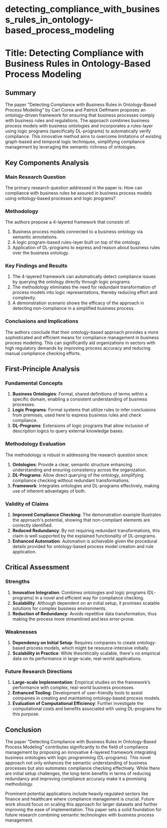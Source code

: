 # detecting_compliance_with_business_rules_in_ontology-based_process_modeling

# Title: Detecting Compliance with Business Rules in Ontology-Based Process Modeling

## Summary
The paper "Detecting Compliance with Business Rules in Ontology-Based Process Modeling" by Carl Corea and Patrick Delfmann proposes an ontology-driven framework for ensuring that business processes comply with business rules and regulations. The approach combines business process models with business ontologies and incorporates a rules-layer using logic programs (specifically DL-programs) to automatically verify compliance. This innovative method aims to overcome limitations of existing graph-based and temporal logic techniques, simplifying compliance management by leveraging the semantic richness of ontologies.

## Key Components Analysis

### Main Research Question
The primary research question addressed in the paper is: How can compliance with business rules be assured in business process models using ontology-based processes and logic programs?

### Methodology
The authors propose a 4-layered framework that consists of:
1. Business process models connected to a business ontology via semantic annotations.
2. A logic program-based rules-layer built on top of the ontology.
3. Application of DL-programs to express and reason about business rules over the business ontology.

### Key Findings and Results
1. The 4-layered framework can automatically detect compliance issues by querying the ontology directly through logic programs.
2. The methodology eliminates the need for redundant transformation of process models into logic representations, thereby reducing effort and complexity.
3. A demonstration scenario shows the efficacy of the approach in detecting non-compliance in a simplified business process.

### Conclusions and Implications
The authors conclude that their ontology-based approach provides a more sophisticated and efficient means for compliance management in business process modeling. This can significantly aid organizations in sectors with high regulatory demands by improving process accuracy and reducing manual compliance checking efforts.

## First-Principle Analysis

### Fundamental Concepts
1. **Business Ontologies**: Formal, shared definitions of terms within a specific domain, enabling a consistent understanding of business processes.
2. **Logic Programs**: Formal systems that utilize rules to infer conclusions from premises, used here to express business rules and check compliance.
3. **DL-Programs**: Extensions of logic programs that allow inclusion of description logics to query external knowledge bases.

### Methodology Evaluation
The methodology is robust in addressing the research question since:
1. **Ontologies**: Provide a clear, semantic structure enhancing understanding and ensuring consistency across the organization.
2. **DL-Programs**: Allow direct querying of the ontology, simplifying compliance checking without redundant transformations.
3. **Framework**: Integrates ontologies and DL-programs effectively, making use of inherent advantages of both.

### Validity of Claims
1. **Improved Compliance Checking**: The demonstration example illustrates the approach's potential, showing that non-compliant elements are correctly identified.
2. **Reduced Redundancy**: By not requiring redundant transformations, this claim is well supported by the explained functionality of DL-programs.
3. **Enhanced Automation**: Automation is achievable given the procedural details provided for ontology-based process model creation and rule application.

## Critical Assessment

### Strengths
1. **Innovative Integration**: Combines ontologies and logic programs (DL-programs) in a novel and efficient way for compliance checking.
2. **Scalability**: Although dependent on an initial setup, it promises scalable solutions for complex business environments.
3. **Reduction of Redundancy**: Avoids repetitive data transformation, thus making the process more streamlined and less error-prone.

### Weaknesses
1. **Dependency on Initial Setup**: Requires companies to create ontology-based process models, which might be resource-intensive initially.
2. **Scalability in Practice**: While theoretically scalable, there's no empirical data on its performance in large-scale, real-world applications.

### Future Research Directions
1. **Large-scale Implementation**: Empirical studies on the framework’s performance with complex, real-world business processes.
2. **Enhanced Tooling**: Development of user-friendly tools to assist companies in creating and maintaining ontology-based process models.
3. **Evaluation of Computational Efficiency**: Further investigate the computational costs and benefits associated with using DL-programs for this purpose.

## Conclusion

The paper "Detecting Compliance with Business Rules in Ontology-Based Process Modeling" contributes significantly to the field of compliance management by proposing an innovative 4-layered framework integrating business ontologies with logic programming (DL-programs). This novel approach not only enhances the semantic understanding of business processes but also automates compliance checking effectively. While there are initial setup challenges, the long-term benefits in terms of reducing redundancy and improving compliance accuracy make it a promising methodology.

Prominent potential applications include heavily regulated sectors like finance and healthcare where compliance management is crucial. Future work should focus on scaling this approach for larger datasets and further improving the ease of implementation. This paper sets a solid foundation for future research combining semantic technologies with business process management.